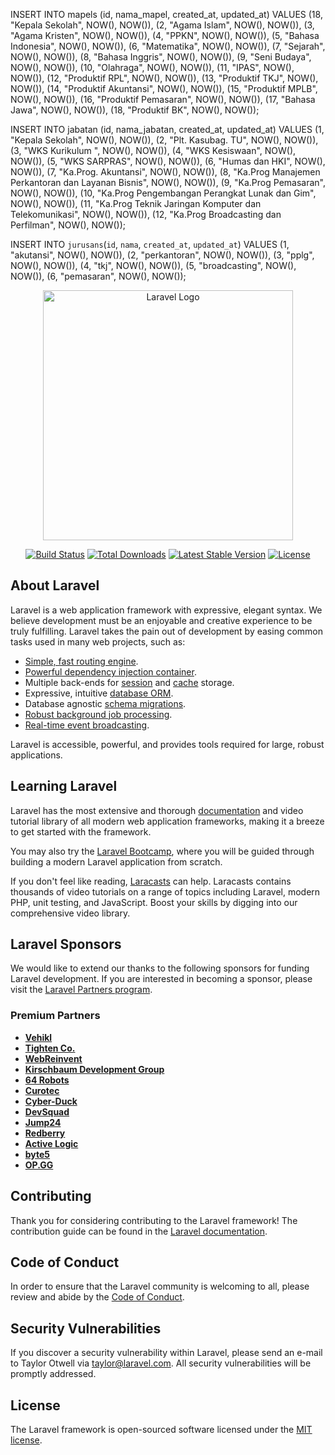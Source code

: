 INSERT INTO mapels (id, nama_mapel, created_at, updated_at) VALUES 
(18, "Kepala Sekolah", NOW(), NOW()),
(2, "Agama Islam", NOW(), NOW()),
(3, "Agama Kristen", NOW(), NOW()),
(4, "PPKN", NOW(), NOW()),
(5, "Bahasa Indonesia", NOW(), NOW()),
(6, "Matematika", NOW(), NOW()),
(7, "Sejarah", NOW(), NOW()),
(8, "Bahasa Inggris", NOW(), NOW()),
(9, "Seni Budaya", NOW(), NOW()),
(10, "Olahraga", NOW(), NOW()),
(11, "IPAS", NOW(), NOW()),
(12, "Produktif RPL", NOW(), NOW()),
(13, "Produktif TKJ", NOW(), NOW()),
(14, "Produktif Akuntansi", NOW(), NOW()),
(15, "Produktif MPLB", NOW(), NOW()),
(16, "Produktif Pemasaran", NOW(), NOW()),
(17, "Bahasa Jawa", NOW(), NOW()),
(18, "Produktif BK", NOW(), NOW());

INSERT INTO jabatan (id, nama_jabatan, created_at, updated_at) VALUES 
(1, "Kepala Sekolah", NOW(), NOW()),
(2, "Plt. Kasubag. TU", NOW(), NOW()),
(3, "WKS Kurikulum ", NOW(), NOW()),
(4, "WKS Kesiswaan", NOW(), NOW()),
(5, "WKS SARPRAS", NOW(), NOW()),
(6, "Humas dan HKI", NOW(), NOW()),
(7, "Ka.Prog. Akuntansi", NOW(), NOW()),
(8, "Ka.Prog Manajemen Perkantoran dan Layanan Bisnis", NOW(), NOW()),
(9, "Ka.Prog Pemasaran", NOW(), NOW()),
(10, "Ka.Prog Pengembangan Perangkat Lunak dan Gim", NOW(), NOW()),
(11, "Ka.Prog Teknik Jaringan Komputer dan Telekomunikasi", NOW(), NOW()),
(12, "Ka.Prog Broadcasting dan Perfilman", NOW(), NOW());

INSERT INTO `jurusans`(`id`, `nama`, `created_at`, `updated_at`) VALUES (1, "akutansi", NOW(), NOW()), (2, "perkantoran", NOW(), NOW()), (3, "pplg", NOW(), NOW()), (4, "tkj", NOW(), NOW()), (5, "broadcasting", NOW(), NOW()), (6, "pemasaran", NOW(), NOW());





<p align="center"><a href="https://laravel.com" target="_blank"><img src="https://raw.githubusercontent.com/laravel/art/master/logo-lockup/5%20SVG/2%20CMYK/1%20Full%20Color/laravel-logolockup-cmyk-red.svg" width="400" alt="Laravel Logo"></a></p>

<p align="center">
<a href="https://github.com/laravel/framework/actions"><img src="https://github.com/laravel/framework/workflows/tests/badge.svg" alt="Build Status"></a>
<a href="https://packagist.org/packages/laravel/framework"><img src="https://img.shields.io/packagist/dt/laravel/framework" alt="Total Downloads"></a>
<a href="https://packagist.org/packages/laravel/framework"><img src="https://img.shields.io/packagist/v/laravel/framework" alt="Latest Stable Version"></a>
<a href="https://packagist.org/packages/laravel/framework"><img src="https://img.shields.io/packagist/l/laravel/framework" alt="License"></a>
</p>

## About Laravel

Laravel is a web application framework with expressive, elegant syntax. We believe development must be an enjoyable and creative experience to be truly fulfilling. Laravel takes the pain out of development by easing common tasks used in many web projects, such as:

- [Simple, fast routing engine](https://laravel.com/docs/routing).
- [Powerful dependency injection container](https://laravel.com/docs/container).
- Multiple back-ends for [session](https://laravel.com/docs/session) and [cache](https://laravel.com/docs/cache) storage.
- Expressive, intuitive [database ORM](https://laravel.com/docs/eloquent).
- Database agnostic [schema migrations](https://laravel.com/docs/migrations).
- [Robust background job processing](https://laravel.com/docs/queues).
- [Real-time event broadcasting](https://laravel.com/docs/broadcasting).

Laravel is accessible, powerful, and provides tools required for large, robust applications.

## Learning Laravel

Laravel has the most extensive and thorough [documentation](https://laravel.com/docs) and video tutorial library of all modern web application frameworks, making it a breeze to get started with the framework.

You may also try the [Laravel Bootcamp](https://bootcamp.laravel.com), where you will be guided through building a modern Laravel application from scratch.

If you don't feel like reading, [Laracasts](https://laracasts.com) can help. Laracasts contains thousands of video tutorials on a range of topics including Laravel, modern PHP, unit testing, and JavaScript. Boost your skills by digging into our comprehensive video library.

## Laravel Sponsors

We would like to extend our thanks to the following sponsors for funding Laravel development. If you are interested in becoming a sponsor, please visit the [Laravel Partners program](https://partners.laravel.com).

### Premium Partners

- **[Vehikl](https://vehikl.com/)**
- **[Tighten Co.](https://tighten.co)**
- **[WebReinvent](https://webreinvent.com/)**
- **[Kirschbaum Development Group](https://kirschbaumdevelopment.com)**
- **[64 Robots](https://64robots.com)**
- **[Curotec](https://www.curotec.com/services/technologies/laravel/)**
- **[Cyber-Duck](https://cyber-duck.co.uk)**
- **[DevSquad](https://devsquad.com/hire-laravel-developers)**
- **[Jump24](https://jump24.co.uk)**
- **[Redberry](https://redberry.international/laravel/)**
- **[Active Logic](https://activelogic.com)**
- **[byte5](https://byte5.de)**
- **[OP.GG](https://op.gg)**

## Contributing

Thank you for considering contributing to the Laravel framework! The contribution guide can be found in the [Laravel documentation](https://laravel.com/docs/contributions).

## Code of Conduct

In order to ensure that the Laravel community is welcoming to all, please review and abide by the [Code of Conduct](https://laravel.com/docs/contributions#code-of-conduct).

## Security Vulnerabilities

If you discover a security vulnerability within Laravel, please send an e-mail to Taylor Otwell via [taylor@laravel.com](mailto:taylor@laravel.com). All security vulnerabilities will be promptly addressed.

## License

The Laravel framework is open-sourced software licensed under the [MIT license](https://opensource.org/licenses/MIT).
